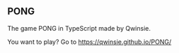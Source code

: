 ## PONG

The game PONG in TypeScript made by Qwinsie. 

You want to play? 
Go to https://qwinsie.github.io/PONG/ 